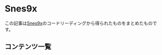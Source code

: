 # Snes9x

この記事は[Snes9x](https://github.com/snes9xgit/snes9x/tree/f1ac3dc6d3d0b7d591224ef544d66f6e56533698)のコードリーディングから得られたものをまとめたものです。

## コンテンツ一覧

